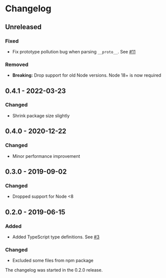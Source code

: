 # Changelog

## Unreleased

### Fixed

- Fix prototype pollution bug when parsing `__proto__`. See [#11](https://github.com/helmetjs/content-security-policy-parser/issues/11)

### Removed

- **Breaking:** Drop support for old Node versions. Node 18+ is now required

## 0.4.1 - 2022-03-23

### Changed

- Shrink package size slightly

## 0.4.0 - 2020-12-22

### Changed

- Minor performance improvement

## 0.3.0 - 2019-09-02

### Changed

- Dropped support for Node <8

## 0.2.0 - 2019-06-15

### Added

- Added TypeScript type definitions. See [#3](https://github.com/helmetjs/content-security-policy-parser/pull/3)

### Changed

- Excluded some files from npm package

The changelog was started in the 0.2.0 release.
